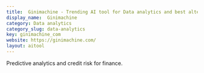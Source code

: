 ```yaml
---
title:  Ginimachine - Trending AI tool for Data analytics and best alternatives
display_name:  Ginimachine
category: Data analytics
category_slug: data-analytics
key: ginimachine_com
website: https://ginimachine.com/
layout: aitool
---
```


Predictive analytics and credit risk for finance.
